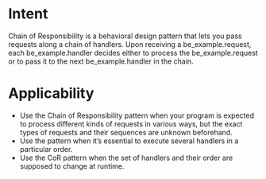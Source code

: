 # Intent

Chain of Responsibility is a behavioral design pattern that lets you pass requests along a chain of handlers. Upon
receiving a be_example.request, each be_example.handler decides either to process the be_example.request or to pass it
to the next be_example.handler in the chain.

# Applicability

- Use the Chain of Responsibility pattern when your program is expected to process different kinds of requests in
  various ways, but the exact types of requests and their sequences are unknown beforehand.
- Use the pattern when it’s essential to execute several handlers in a particular order.
- Use the CoR pattern when the set of handlers and their order are supposed to change at runtime.